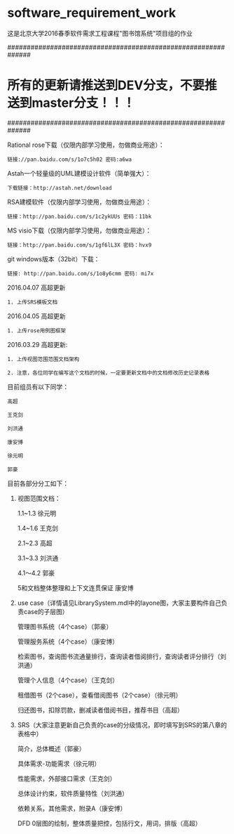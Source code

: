 # software_requirement_work
这是北京大学2016春季软件需求工程课程"图书馆系统"项目组的作业

 ##############################################################
 
 #    所有的更新请推送到DEV分支，不要推送到master分支！！！   #
 
 ##############################################################
 
 Rational rose下载（仅限内部学习使用，勿做商业用途）：
 
 	链接://pan.baidu.com/s/1o7c5h02 密码:a6wa
 	
 Astah一个轻量级的UML建模设计软件（简单强大）：
 
 	下载链接：http://astah.net/download
 	
 RSA建模软件（仅限内部学习使用，勿做商业用途）：
 
 	链接：http://pan.baidu.com/s/1c2ykUUs 密码：11bk
 	
 MS visio下载（仅限内部学习使用，勿做商业用途）：
 
 	链接：http://pan.baidu.com/s/1gf6lL3X 密码：hvx9
 
 git windows版本（32bit）下载：
 
 	链接: http://pan.baidu.com/s/1o8y6cmm 密码: mi7x

2016.04.07 高超更新

	1. 上传SRS模板文档

2016.04.05 高超更新

	1. 上传rose用例图框架

2016.03.29 高超更新:

	1. 上传视图范围范围文档架构
	
	2. 注意，各位同学在编写这个文档的时候，一定要更新文档中的文档修改历史记录表格

目前组员有以下同学：

	高超

	王克剑

	刘洪通

	康安博

	徐元明

	郭豪
目前各部分分工如下：

1. 视图范围文档：

	1.1~1.3 徐元明
	
 	1.4~1.6 王克剑
 	
 	2.1~2.3 高超
 	
 	3.1~3.3 刘洪通
 	
 	4.1～4.2 郭豪
 	
 	5和文档整体整理和上下文连贯保证 康安博
 	
2. use case（详情请见LibrarySystem.mdl中的layone图，大家主要构件自己负责case的子层图）

	管理图书系统（4个case）（郭豪）
	
	管理服务系统（4个case）（康安博）
	
	检索图书，查询图书流通量排行，查询读者借阅排行，查询读者评分排行（刘洪通）
	
	管理个人信息（4个case）（王克剑）
	
	租借图书（2个case），查看借阅图书（2个case）（徐元明）
	
	归还图书，扣除罚款，删减读者借阅书目，推荐书目（高超）
	
3. SRS（大家注意更新自己负责的case的分级情况，即时填写到SRS的第八章的表格中）

	简介，总体概述（郭豪）
	
	具体需求-功能需求（徐元明）
	
	性能需求，外部接口需求（王克剑）
	
	总体设计约束，软件质量特性（刘洪通）
	
	依赖关系，其他需求，附录A（康安博）
	
	DFD 0层图的绘制，整体质量把控，包括行文，用词，排版（高超）
